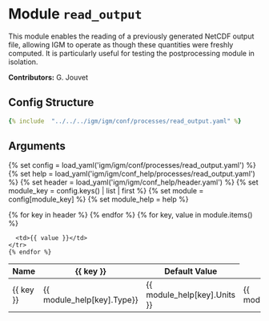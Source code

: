 # Module `read_output`

This module enables the reading of a previously generated NetCDF output file, allowing IGM to operate as though these quantities were freshly computed. It is particularly useful for testing the postprocessing module in isolation.

**Contributors:** G. Jouvet

## Config Structure  
~~~yaml
{% include  "../../../igm/igm/conf/processes/read_output.yaml" %}
~~~

## Arguments
{% set config = load_yaml('igm/igm/conf/processes/read_output.yaml') %}
{% set help = load_yaml('igm/igm/conf_help/processes/read_output.yaml') %}
{% set header = load_yaml('igm/igm/conf_help/header.yaml') %}
{% set module_key = config.keys() | list | first %}
{% set module = config[module_key] %}
{% set module_help = help %}

<table>
  <thead>
    <tr>
      <th>Name</th>
      {% for key in header %}
      <th>{{ key }}</th>
      {% endfor %}
      <th>Default Value</th>
    </tr>
  </thead>
  <tbody>
    {% for key, value in module.items() %}
    <tr>
      <td>{{ key }}</td>
      <td>{{ module_help[key].Type}}</td>
      <!-- <td>{{ module_help[key].Units}}</td> -->
      <td><span class="math">{{ module_help[key].Units }}</span></td>
      <td>{{ module_help[key].Description}}</td>

      <td>{{ value }}</td>
    </tr>
    {% endfor %}
  </tbody>
</table>

<script type="text/javascript">
  MathJax.Hub.Queue(["Typeset", MathJax.Hub]);
</script>
